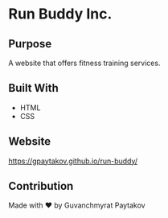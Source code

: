 # Run Buddy Inc.

## Purpose
A website that offers fitness training services.

## Built With
* HTML
* CSS

## Website
https://gpaytakov.github.io/run-buddy/

## Contribution
Made with ❤️ by Guvanchmyrat Paytakov
